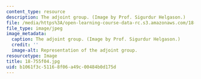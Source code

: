 ```yaml
---
content_type: resource
description: The adjoint group. (Image by Prof. Sigurdur Helgason.)
file: /media/https%3A/open-learning-course-data-rc.s3.amazonaws.com/18-755-introduction-to-lie-groups-fall-2004/b1061f3c51168f06a49c00484b0d175d_18-755f04.jpg
file_type: image/jpeg
image_metadata:
  caption: The adjoint group. (Image by Prof. Sigurdur Helgason.)
  credit: ''
  image-alt: Representation of the adjoint group.
resourcetype: Image
title: 18-755f04.jpg
uid: b1061f3c-5116-8f06-a49c-00484b0d175d
---
```

